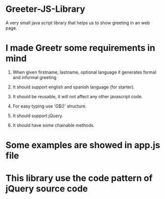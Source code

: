 # Greeter-JS-Library
A very small java script library that helps us to show greeting in an web page.


# I made Greetr some requirements in mind

1. When given firstname, lastname, optional language it generates formal and informal greeting

2. It should support english and spanish language (for starter).

3. It should be reusable, it will not affect any other javascript code.

4. For easy typing use 'G$()' structure.

5. It should support jQuery.

6. It should have some chainable methods.


# Some examples are showed in app.js file

# This library use the code pattern of jQuery source code  

